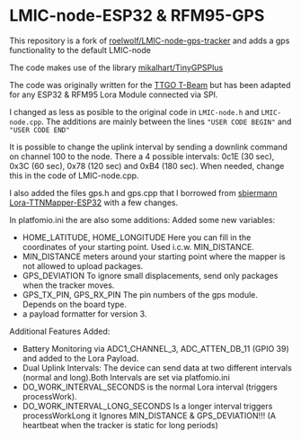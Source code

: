 
# LMIC-node-ESP32 & RFM95-GPS
 
This repository is a fork of [roelwolf/LMIC-node-gps-tracker](https://github.com/roelwolf/LMIC-node-gps-tracker) and adds a gps functionality to the default LMIC-node

The code makes use of the library [mikalhart/TinyGPSPlus](https://github.com/mikalhart/TinyGPSPlus)

The code was originally written for the [TTGO T-Beam](https://github.com/LilyGO/TTGO-T-Beam) but has been adapted for any ESP32 & RFM95 Lora Module connected via SPI.

I changed as less as posible to the original code in ```LMIC-node.h``` and ```LMIC-node.cpp```. The additions are mainly between the lines `"USER CODE BEGIN"` and `"USER CODE END"`

It is possible to change the uplink interval by sending a downlink command on channel 100 to the node. There a 4 possible intervals: 0c1E (30 sec), 0x3C (60 sec), 0x78 (120 sec) and 0xB4 (180 sec). When needed, change this in the code of LMIC-node.cpp.

I also added the files gps.h and gps.cpp that I borrowed from [sbiermann Lora-TTNMapper-ESP32](https://github.com/DeuxVis/Lora-TTNMapper-T-Beam) with a few changes.

In platfomio.ini the are also some additions:
Added some new variables:
- HOME_LATITUDE, HOME_LONGITUDE Here you can fill in the coordinates of your starting point. Used i.c.w. MIN_DISTANCE. 
- MIN_DISTANCE meters around your starting point where the mapper is not allowed to upload packages.
- GPS_DEVIATION To ignore small displacements, send only packages when the tracker moves.
- GPS_TX_PIN, GPS_RX_PIN The pin numbers of  the gps module. Depends on the board type.
- a payload formatter for version 3.

Additional Features Added:
- Battery Monitoring via ADC1_CHANNEL_3, ADC_ATTEN_DB_11 (GPIO 39) and added to the Lora Payload.
- Dual Uplink Intervals: The device can send data at two different intervals (normal and long).Both Intervals are set via platfomio.ini
- DO_WORK_INTERVAL_SECONDS is the normal Lora interval (triggers processWork).
- DO_WORK_INTERVAL_LONG_SECONDS Is a longer interval triggers processWorkLong it Ignores MIN_DISTANCE & GPS_DEVIATION!!! (A heartbeat when the tracker is static for long periods)

